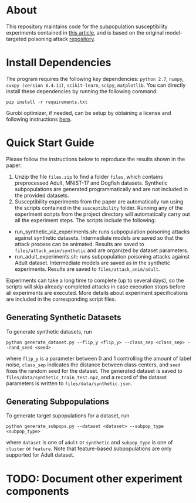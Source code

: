# About
This repository maintains code for the subpopulation susceptibility experiments contained in [this article](https://uvasrg.github.io/poisoning), and is based on the original model-targeted poisoning attack [repository](https://github.com/suyeecav/model-targeted-poisoning).

# Install Dependencies
The program requires the following key dependencies:
`python 2.7`, `numpy`, `cvxpy (version 0.4.11)`, `scikit-learn`, `scipy`, `matplotlib`. You can directly install these dependencies by running the following command:
```
pip install -r requirements.txt
```
Gurobi optimizer, if needed, can be setup by obtaining a license and following instructions [here](https://www.gurobi.com/documentation/9.1/quickstart_linux/software_installation_guid.html).

# Quick Start Guide
Please follow the instructions below to reproduce the results shown in the paper:
1. Unzip the file `files.zip` to find a folder `files`, which contains preprocessed Adult, MNIST-17 and Dogfish datasets. Synthetic subpopulations are generated programmatically and are not included in the provided datasets.
2. Susceptibility experiments from the paper are automatically run using the scripts contained in the `susceptibility` folder. Running any of the experiment scripts from the project directory will automatically carry out all the experiment steps. The scripts include the following:
- run_synthetic_viz_experiments.sh: runs subpopulation poisoning attacks against synthetic datasets. Intermediate models are saved so that the attack process can be animated. Results are saved to `files/attack_anim/synthetic` and are organized by dataset parameters.
- run_adult_experiments.sh: runs subpopulation poisoning attacks against Adult dataset. Intermediate models are saved as in the synthetic experiments. Results are saved to `files/attack_anim/adult`.

Experiments can take a long time to complete (up to several days), so the scripts will skip already-completed attacks in case execution stops before all experiments are executed. More details about experiment specifications are included in the corresponding script files.

## Generating Synthetic Datasets
To generate synthetic datasets, run
```
python generate_dataset.py --flip_y <flip_y> --class_sep <class_sep> --rand_seed <seed>
```
where `flip_y` is a parameter between 0 and 1 controlling the amount of label noise, `class_sep` indicates the distance between class centers, and `seed` fixes the random seed for the dataset. The generated dataset is saved to `files/data/synthetic_train_test.npz`, and a record of the dataset parameters is written to `files/data/synthetic.json`.

## Generating Subpopulations
To generate target supopulations for a dataset, run
```
python generate_subpops.py --dataset <dataset> --subpop_type <subpop_type>
```
where `dataset` is one of `adult` or `synthetic` and `subpop_type` is one of `cluster` or `feature`. Note that feature-based subpopulations are only supported for Adult dataset.

# TODO: Document other experiment components

<!-- 1. generate_dataset.py -->
<!-- 2. generate_subpops.py -->
<!-- 3. generate_target_theta.py -->
<!-- 4. run_kkt_online_attack.py -->
<!-- 5. run_adult_experiments.py -->


<!--
# Run the Code
Please follow the instructions below to reproduce the results shown in the paper:
1. unzip the file `files.zip` and you will see folder `files`, which contains the Adult, MNIST-17 and Dogfish datasets used for evaluation in the paper. In addition, we also provide the target classifiers for each dataset in the folder `files/target_classifiers`.
2. Skip this step if you wish to use the subpopulations we provide. Else, you can generate the target subpopulations by running the command below. To generate subpopulations for other datasets, replace `adult` with `mnist_17` or `dogfish` in the command below. To use feature-based subpopulations, replace `cluster` with `feature`. You can also change the number of clusters for cluster subpopulations using `--num_clusters` or the desired subpopulation fraction for feature subpopulations using `--subpop_ratio`.
```
python generate_subpops.py --dataset adult --subpop_type cluster
```
3. Skip this step if you wish to use the target classifiers we provide. Else, you can generate the target classifiers by running the command below. To generate target classifiers for other datasets, replace `adult` with `mnist_17` or `dogfish` in the command below. To obtain results on logistic regression model, replace `svm` with `lr`. In the paper, we also improved the target model generation process for the MNIST-17 dataset and the SVM model, and if you wish to use improved target model, add `--improved` in the command below.
```
python generate_target_theta.py --dataset adult --model_type svm
```

4. To run our attack, please use the command below. Again, replace `adult` with `mnist_17` or `dogfish` to run the attack on other datasets. Replace `svm` with `lr` to run the attack on logistic regression model. For the MNIST-17 dataset, if you wish to attack the improved target classifier, add `--improved` in the command below. By feeding different values to `--rand_seed`, we can repeat the attack process for multiple times and obtain more stable results. Results in the paper can be reproduced by feeding the seeds `12`,`23`,`34`,`45` individually to `--rand_seed`.
```
python run_kkt_online_attack.py --rand_seed 12 --dataset adult --model_type svm
```

5. Once the attack is finished, run the following command to obtain the averaged results of the attack, which will be saved in directory `files/final_reslts` in `.csv` form. Replace dataset if necessary and if you used different random seeds for `--rand_seed` from above, please change the random_seeds specified in the source file. You can find the number of poisoning points used and also the computed lower bound in the `csv` file.
```
python process_avg_results.py --dataset adult --model_type svm
```

6. To generate the test accuracies (after poisoning) reported in Table 1 and Table 2 in the paper, run the following command to get the averaged results. Change datasets and model types if necessary.
```
python generate_table.py --dataset adult --model_type svm
```  

7. To reproduce the figures in the paper, run the following command. Replace the dataset if necessary and also be careful if the random seeds are different from the ones used above and change accordingly in the source file.
```
python plot_results.py --dataset adult --model_type svm
``` -->
